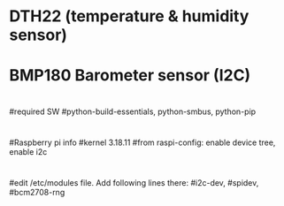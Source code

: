 # DTH22 (temperature & humidity sensor)
# BMP180 Barometer sensor (I2C)
#
#required SW
#python-build-essentials, python-smbus, python-pip
#
#Raspberry pi info
#kernel 3.18.11
#from raspi-config: enable device tree, enable i2c
#
#edit /etc/modules file. Add following lines there: 
#i2c-dev, 
#spidev, 
#bcm2708-rng
